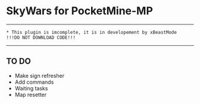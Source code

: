 # SkyWars for PocketMine-MP
---------
```      
* This plugin is imcomplete, it is in developement by xBeastMode
!!!DO NOT DOWNLOAD CODE!!!
```      
---------

TO DO
------
+ Make sign refresher
+ Add commands
+ Waiting tasks
+ Map resetter
